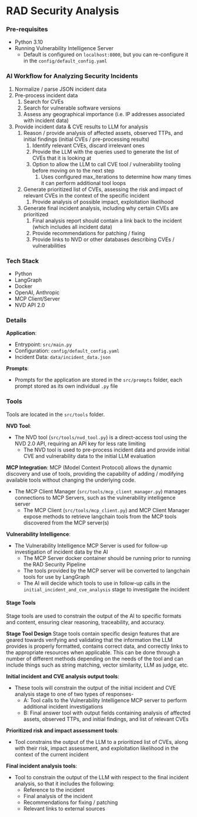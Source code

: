 # RAD Security Analysis

### Pre-requisites
- Python 3.10
- Running Vulnerability Intelligence Server
  - Default is configured on `localhost:8000`, but you can re-configure it in the `config/default_config.yaml`

### AI Workflow for Analyzing Security Incidents

1. Normalize / parse JSON incident data
2. Pre-process incident data
   1. Search for CVEs
   2. Search for vulnerable software versions
   3. Assess any geographical importance (i.e. IP addresses associated with incident data)
3. Provide incident data & CVE results to LLM for analysis
   1. Reason / provide analysis of affected assets, observed TTPs, and initial findings (initial CVEs / pre-processing results)
      1. Identify relevant CVEs, discard irrelevant ones
      2. Provide the LLM with the queries used to generate the list of CVEs that it is looking at
      3. Option to allow the LLM to call CVE tool / vulnerability tooling before moving on to the next step
         1. Uses configured max_iterations to determine how many times it can perform additional tool loops
   2. Generate prioritized list of CVEs, assessing the risk and impact of relevant CVEs in the context of the specific incident
      1. Provide analysis of possible impact, exploitation likelihood
   3. Generate final incident analysis, including why certain CVEs are prioritized
      1. Final analysis report should contain a link back to the incident (which includes all incident data)
      2. Provide recommendations for patching / fixing
      3. Provide links to NVD or other databases describing CVEs / vulnerabilities

### Tech Stack

- Python
- LangGraph
- Docker
- OpenAI, Anthropic
- MCP Client/Server
- NVD API 2.0
### Details

**Application**:
- Entrypoint: `src/main.py`
- Configuration: `config/default_config.yaml`
- Incident Data: `data/incident_data.json`

**Prompts**:
- Prompts for the application are stored in the `src/prompts` folder, each prompt stored as its own individual `.py` file

### Tools
Tools are located in the `src/tools` folder.

**NVD Tool**:
- The NVD tool (`src/tools/nvd_tool.py`) is a direct-access tool using the NVD 2.0 API, requiring an API key for less rate limiting
  - The NVD tool is used to pre-process incident data and provide initial CVE and vulnerability data to the initial LLM evaluation

**MCP Integration**:
MCP (Model Context Protocol) allows the dynamic discovery and use of tools, providing the capability of adding / modifying available tools without changing the underlying code.

- The MCP Client Manager (`src/tools/mcp_client_manager.py`) manages connections to MCP Servers, such as the vulnerability intelligence server
  - The MCP Client (`src/tools/mcp_client.py`) and MCP Client Manager expose methods to retrieve langchain tools from the MCP tools discovered from the MCP server(s)

**Vulnerability Intelligence**:
- The Vulnerability Intelligence MCP Server is used for follow-up investigation of incident data by the AI
  - The MCP Server docker container should be running prior to running the RAD Security Pipeline
  - The tools provided by the MCP server will be converted to langchain tools for use by LangGraph
  - The AI will decide which tools to use in follow-up calls in the `initial_incident_and_cve_analysis` stage to investigate the incident

#### Stage Tools

Stage tools are used to constrain the output of the AI to specific formats and content, ensuring clear reasoning, traceability, and accuracy.

**Stage Tool Design**
Stage tools contain specific design features that are geared towards verifying and validating that the information the LLM provides is properly formatted, contains correct data, and correctly links to the appropriate resources when applicable.  This can be done through a number of different methods depending on the needs of the tool and can include things such as string matching, vector similarity, LLM as judge, etc.


**Initial incident and CVE analysis output tools**:
- These tools will constrain the output of the initial incident and CVE analysis stage to one of two types of responses-
  - A: Tool calls to the Vulnerability Intelligence MCP server to perform additional incident investigations
  - B: Final answer tool with output fields containing analysis of affected assets, observed TTPs, and initial findings, and list of relevant CVEs

**Prioritized risk and impact assessment tools**:
- Tool constrains the output of the LLM to a prioritized list of CVEs, along with their risk, impact assessment, and exploitation likelihood in the context of the current incident

**Final incident analysis tools**:
- Tool to constrain the output of the LLM with respect to the final incident analysis, so that it includes the following:
  - Reference to the incident
  - Final analysis of the incident
  - Recommendations for fixing / patching
  - Relevant links to external sources